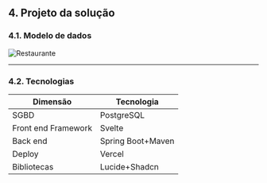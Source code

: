 ## 4. Projeto da solução

### 4.1. Modelo de dados

![Restaurante](https://github.com/ICEI-PUC-Minas-PPLES-TI/plf-es-2024-1-ti2-1372100-grupo-4-restaurante/assets/103607467/95942c8a-2e71-404a-9101-1e2a85e8ee6d)

---

### 4.2. Tecnologias

| **Dimensão**   | **Tecnologia**  |
| ---            | ---             |
| SGBD           | PostgreSQL           |
|Front end Framework | Svelte |
| Back end       | Spring Boot+Maven |
| Deploy         | Vercel    |
|Bibliotecas|Lucide+Shadcn|

